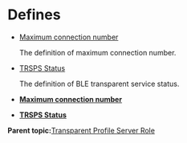 # Defines

-   [Maximum connection number](GUID-65E5AB1F-CB6E-4B69-A260-D03D05E391A5.md)

    The definition of maximum connection number.

-   [TRSPS Status](GUID-24F25B2D-77E9-45C8-BE65-22CD3277A075.md)

    The definition of BLE transparent service status.


-   **[Maximum connection number](GUID-65E5AB1F-CB6E-4B69-A260-D03D05E391A5.md)**  

-   **[TRSPS Status](GUID-24F25B2D-77E9-45C8-BE65-22CD3277A075.md)**  


**Parent topic:**[Transparent Profile Server Role](GUID-56047494-5C01-4FAD-82AC-E19080FBC296.md)

